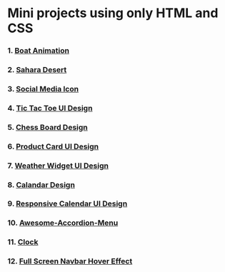 # Mini projects using only HTML and CSS
### 1. [Boat Animation](./01-Boat-Animation/index.html)
### 2. [Sahara Desert](./02-Sahara-Desert/index.html)
### 3. [Social Media Icon](./03-Social-Media-Icon/index.html)
### 4. [Tic Tac Toe UI Design](./04-Tic-Tac-Toe/index.html)
### 5. [Chess Board Design](./05-Chess-Board/index.html)
### 6. [Product Card UI Design](./06-Product-Card-UI-Design/index.html)
### 7. [Weather Widget UI Design](./07-Weather-Widget-UI-Design/index.html)
### 8. [Calandar Design](./08-Calandar-Design/index.html)
### 9. [Responsive Calendar UI Design](./09-Responsive-Calendar-UI-Design/index.html)
### 10. [Awesome-Accordion-Menu](./10-Awesome-Accordion-Menu/index.html)
### 11. [Clock](./11-Clock/index.html)
### 12. [Full Screen Navbar Hover Effect](./12-Full-Screen-Navbar-Hover-Effect/index.html)
